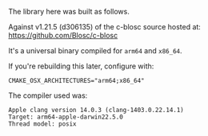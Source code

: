 The library here was built as follows.

Against v1.21.5 (d306135) of the c-blosc source hosted at:
https://github.com/Blosc/c-blosc

It's a universal binary compiled for `arm64` and `x86_64`.

If you're rebuilding this later, configure with:

```
CMAKE_OSX_ARCHITECTURES="arm64;x86_64"
```

The compiler used was:

```
Apple clang version 14.0.3 (clang-1403.0.22.14.1)
Target: arm64-apple-darwin22.5.0
Thread model: posix
```
